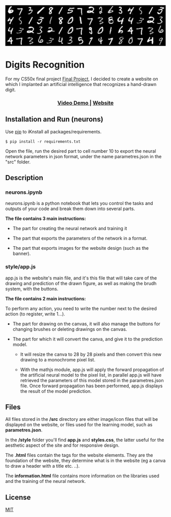 <div>
  <img src="src\banner.png" alt="Digits Recognation image banner" width="1080"/>
</div>

# Digits Recognition

For my CS50x final project [Final Project](https://cs50.harvard.edu/x/2023/project/), I decided to create a website on which I implanted an artificial intelligence that recognizes a hand-drawn digit.
<div align="center">
  <h3>
    <a href="https://youtu.be/V5ufoeHwun0">
      Video Demo
    </a>
    <span> | </span>
    <a href="https://bravodiego-digits-recognition.netlify.app/">
      Website
    </a>
</div>

## Installation and Run (neurons)

Use [pip](https://pip.pypa.io/en/stable/) to iKnstall all packages/requirements.

```
$ pip install -r requirements.txt
```

Open the file, run the desired part to cell number 10 to export the neural network parameters in json format, under the name parametres.json in the "src" folder.

## Description
### neurons.ipynb

neurons.ipynb is a python notebook that lets you control the tasks and outputs of your code and break them down into several parts.

__The file contains 3 main instructions:__

- The part for creating the neural network and training it

- The part that exports the parameters of the network in a format.


- The part that exports images for the website design (such as the banner).

### style/app.js

app.js is the website's main file, and it's this file that will take care of the drawing and prediction of the drawn figure, as well as making the brudh system, with the buttons.

__The file contains 2 main instructions:__

To perform any action, you need to write the number next to the desired action (to register, write 1...).

- The part for drawing on the canvas, it will also manage the buttons for changing brushes or deleting drawings on the canvas.

- The part for which it will convert the canva, and give it to the prediction model. 
    * It will resize the canva to 28 by 28 pixels and then convert this new drawing to a monochrome pixel list.

    * With the mathjs module, app.js will apply the forward propagation of the artificial neural model to the pixel list, in parallel app.js will have retrieved the parameters of this model stored in the parametres.json file. Once forward propagation has been performed, app.js displays the result of the model prediction.


## Files

All files stored in the **/src** directory are either image/icon files that will be displayed on the website, or files used for the learning model, such as **parametres.json**.

In the **/style** folder you'll find **app.js** and **styles.css**, the latter useful for the aesthetic aspect of the site and for responsive design.

The **.html** files contain the tags for the website elements. They are the foundation of the website, they determine what is in the website (eg a canva to draw a header with a title etc. ..). 

The **information.html** file contains more information on the libraries used and the training of the neural network.

## License
[MIT](https://choosealicense.com/licenses/mit/)
